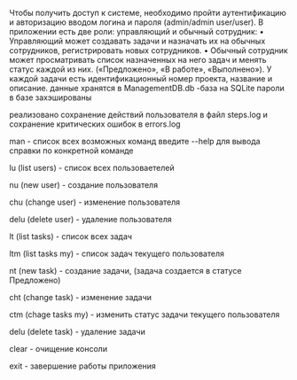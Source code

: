 Чтобы получить доступ к системе, необходимо пройти аутентификацию и авторизацию вводом логина и пароля (admin/admin user/user).
В приложении есть две роли: управляющий и обычный сотрудник:
•	Управляющий может создавать задачи и назначать их на обычных сотрудников, регистрировать новых сотрудников.
•	Обычный сотрудник может просматривать список назначенных на него задач и менять статус каждой из них. («Предложено», «В работе», «Выполнено»).
У каждой задачи есть идентификационный номер проекта, название и описание. 
данные хранятся в ManagementDB.db  -база на SQLite 
пароли в базе захэшированы 

реализовано сохранение действий пользователя в файл  steps.log и сохранение критических ошибок в errors.log 

man - список всех возможных команд
введите --help для вывода справки по конкретной команде

lu (list users) - список всех пользоваетелей

nu (new user) - создание пользователя

chu (change user) - изменение пользователя

delu (delete user) - удаление пользователя

lt (list tasks) - список всех задач

ltm (list tasks my) - список задач текущего пользователя

nt (new task) - создание задачи, (задача создается в статусе Предложено)

cht (change task) - изменение задачи

ctm (chage tasks my) - изменить статус задачи текущего пользователя

delu (delete task) - удаление задачи

clear - очищение консоли

exit - завершение работы приложения
